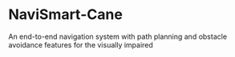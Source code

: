 # NaviSmart-Cane
An end-to-end navigation system with path planning and obstacle avoidance features for the visually impaired
